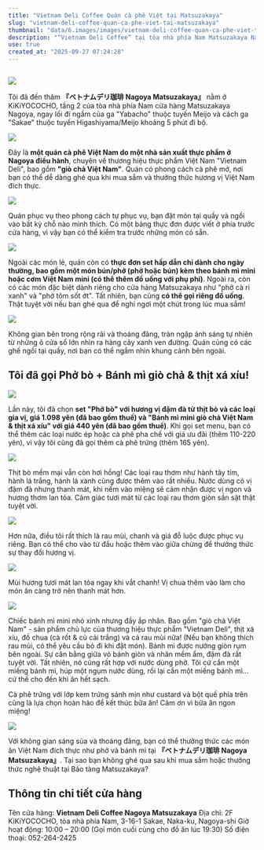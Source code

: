 ```yaml
---
title: "Vietnam Deli Coffee Quán cà phê Việt tại Matsuzakaya"
slug: "vietnam-deli-coffee-quan-ca-phe-viet-tai-matsuzakaya"
thumbnail: "data/6.images/images/vietnam-deli-coffee-quan-ca-phe-viet-tai-matsuzakaya.webp"
description: "“Vietnam Deli Coffee” tại tòa nhà phía Nam Matsuzakaya Nagoya là một quán cà phê kiểu mở, nơi bạn có thể thưởng thức các món ăn Việt Nam đích thực như phở, bánh mì và cà phê Việt trong không gian thoải mái."
use: true
created_at: "2025-09-27 07:24:28"
---
```


![]()

![](/images/title-1758888538345.webp)

Tôi đã đến thăm **『ベトナムデリ珈琲 Nagoya Matsuzakaya』** nằm ở KiKiYOCOCHO, tầng 2 của tòa nhà phía Nam cửa hàng Matsuzakaya Nagoya, ngay lối đi ngầm của ga "Yabacho" thuộc tuyến Meijo và cách ga "Sakae" thuộc tuyến Higashiyama/Meijo khoảng 5 phút đi bộ.

![](/images/image-1758889104148.webp)

Đây là **một quán cà phê Việt Nam do một nhà sản xuất thực phẩm ở Nagoya điều hành**, chuyên về thương hiệu thực phẩm Việt Nam "Vietnam Deli", bao gồm **"giò chả Việt Nam"**. Quán có phong cách cà phê mở, nơi bạn có thể dễ dàng ghé qua khi mua sắm và thưởng thức hương vị Việt Nam đích thực.

![](/images/image-1758889537654.webp)

Quán phục vụ theo phong cách tự phục vụ, bạn đặt món tại quầy và ngồi vào bất kỳ chỗ nào mình thích. Có một bảng thực đơn được viết ở phía trước cửa hàng, vì vậy bạn có thể kiểm tra trước những món có sẵn.

![](/images/image-1758894692822.webp)

Ngoài các món lẻ, quán còn có **thực đơn set hấp dẫn chỉ dành cho ngày thường, bao gồm một món bún/phở (phở hoặc bún) kèm theo bánh mì mini hoặc cơm Việt Nam mini (có thể thêm đồ uống với phụ phí)**. Ngoài ra, còn có các món đặc biệt dành riêng cho cửa hàng Matsuzakaya như "phở cà ri xanh" và "phở tôm sốt ớt". Tất nhiên, bạn cũng **có thể gọi riêng đồ uống**. Thật tuyệt vời nếu bạn ghé qua để nghỉ ngơi một chút trong lúc mua sắm!

![](/images/image-1758897261098.webp)

Không gian bên trong rộng rãi và thoáng đãng, tràn ngập ánh sáng tự nhiên từ những ô cửa sổ lớn nhìn ra hàng cây xanh ven đường. Quán cũng có các ghế ngồi tại quầy, nơi bạn có thể ngắm nhìn khung cảnh bên ngoài.

## Tôi đã gọi Phở bò + Bánh mì giò chả & thịt xá xíu!

![](/images/image-1758895122796.webp)

Lần này, tôi đã chọn **set "Phở bò" với hương vị đậm đà từ thịt bò và các loại gia vị, giá 1.098 yên (đã bao gồm thuế) và "Bánh mì mini giò chả Việt Nam & thịt xá xíu" với giá 440 yên (đã bao gồm thuế)**. Khi gọi set menu, bạn có thể thêm các loại nước ép hoặc cà phê pha chế với giá ưu đãi (thêm 110-220 yên), vì vậy tôi cũng đã gọi thêm cà phê trứng (thêm 165 yên).

![](/images/image-1758895606379.webp)

Thịt bò mềm mại vẫn còn hơi hồng! Các loại rau thơm như hành tây tím, hành lá trắng, hành lá xanh cũng được thêm vào rất nhiều. Nước dùng có vị đậm đà nhưng thanh mát, khi nếm vào miệng sẽ cảm nhận được vị ngon và hương thơm lan tỏa. Cảm giác tươi mát từ các loại rau thơm giòn sần sật thật tuyệt vời.

![](/images/image-1758895785404.webp)

Hơn nữa, điều tôi rất thích là rau mùi, chanh và giá đỗ luộc được phục vụ riêng. Bạn có thể cho vào từ đầu hoặc thêm vào giữa chừng để thưởng thức sự thay đổi hương vị.

![](/images/image-1758895905441.webp)

Mùi hương tươi mát lan tỏa ngay khi vắt chanh! Vị chua thêm vào làm cho món ăn càng trở nên thanh mát hơn.

![](/images/image-1758896655986.webp)

Chiếc bánh mì mini nhỏ xinh nhưng đầy ắp nhân. Bao gồm "giò chả Việt Nam" - sản phẩm chủ lực của thương hiệu thực phẩm "Vietnam Deli", thịt xá xíu, đồ chua (cà rốt & củ cải trắng) và cả rau mùi nữa! (Nếu bạn không thích rau mùi, có thể yêu cầu bỏ đi khi đặt món). Bánh mì được nướng giòn rụm bên ngoài. Sự cân bằng giữa vỏ bánh giòn và nhân mềm ẩm, đậm đà rất tuyệt vời. Tất nhiên, nó cũng rất hợp với nước dùng phở. Tôi cứ cắn một miếng bánh mì, húp một ngụm nước dùng, rồi lại cắn một miếng bánh mì... cứ thế cho đến khi ăn hết sạch.

Cà phê trứng với lớp kem trứng sánh mịn như custard và bột quế phía trên cũng là lựa chọn hoàn hảo để kết thúc bữa ăn! Cảm ơn vì bữa ăn ngon miệng!

![](/images/image-1758897454487.webp)

Với không gian sáng sủa và thoáng đãng, bạn có thể thưởng thức các món ăn Việt Nam đích thực như phở và bánh mì tại **『ベトナムデリ珈琲 Nagoya Matsuzakaya』**. Tại sao bạn không ghé qua sau khi mua sắm hoặc thưởng thức nghệ thuật tại Bảo tàng Matsuzakaya?

## Thông tin chi tiết cửa hàng

Tên cửa hàng: **Vietnam Deli Coffee Nagoya Matsuzakaya**
Địa chỉ: 2F KiKiYOCOCHO, tòa nhà phía Nam, 3-16-1 Sakae, Naka-ku, Nagoya-shi
Giờ hoạt động: 10:00 – 20:00 (Gọi món cuối cùng cho đồ ăn lúc 19:30)
Số điện thoại: 052-264-2425